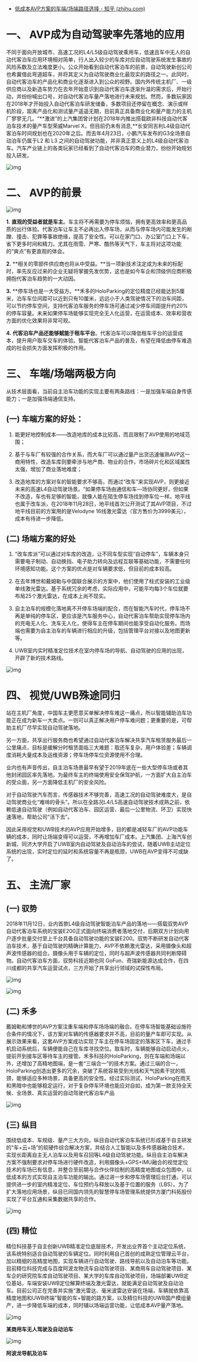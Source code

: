 - [低成本AVP方案的车端/场端路径选择 - 知乎 (zhihu.com)](https://zhuanlan.zhihu.com/p/57178880)

# **一、** **AVP成为自动驾驶率先落地的应用**

不同于面向开放城市、高速工况的L4/L5级自动驾驶乘用车，低速且车中无人的自动代客泊车应用环境相对简单，行人出入较少的车库对应自动驾驶系统发生事故的风险系数及立法难度更小。公众开始看到自动代客泊车的前景，自动驾驶新创公司也希冀借此弯道超车，并将其定义为自动驾驶商业化最现实的路径之一。此同时，自动代客泊车的产品化和商业化逐渐进入到公众的视野。国内外传统主机厂、一级供应商以及新造车势力在去年开始意识到自动代客泊车逐渐升温的需求后，开始行动，并纷纷喊出口号，对自动代客泊车量产落地进行未来规划。然而，多数玩家因在2018年才开始投入自动代客泊车研发储备，多数项目还停留在概念、演示或样机阶段，距离产品化和测试量产遥遥无期，目前真正具备商业化和量产能力的主机厂寥寥无几。“**激进”的上汽集团曾计划在2018年内推出搭载欧非科技自动代客泊车技术的量产车型荣威Marvel X，但目前仍未有消息,**长安同吉利L4级自动代客泊车时间规划也在2020年之后。而去年4月23日，小鹏汽车发布的G3全场景自动泊车仍属于L2 和 L3 之间的自动驾驶功能，并非真正意义上的L4级自动代客泊车。汽车产业链上的各类玩家已经看到了自动代客泊车的商业潜力，纷纷开始规划投入研发。

![img](https://pic4.zhimg.com/80/v2-0e0da08345e71496abc9963f43418d2b_720w.jpg)

# **二、** **AVP的前景**

![img](https://pic2.zhimg.com/80/v2-51b27d6e795bf0185ed6610116e5c4a1_720w.jpg)

**1.** **直观的受益者就是车主**。车主将不再需要为停车烦恼，拥有更高效率和更高品质的出行体验。代客泊车让车主不必再出入停车场，从而与停车场内可能发生的剐蹭、撞击、犯罪等事故绝缘，提高了安全性。可以在家门口、办公室门口上下车，省下更多时间和精力。尤其在雨雪、严寒、酷热等天气下，车主将对这项功能的“爽点”有更直观的体会。

**2.** **相关的零部件供应商也将从中受益。**当一项新技术注定成为未来的标配时，率先反应过来的企业无疑将掌握先发优势，这也是如今车企和顶级供应商积极拥抱代客泊车趋势的一大动因。

**3.** **停车场也是一大受益方。**禾多的HoloParking的定位精度已经能达到5厘米，泊车车位间距可以近到只有10厘米，远远小于人类驾驶情况下的泊车间距，可以节约停车空间，支持代客泊车服务的停车场可通过减少停车间距提升约20%的停车容量。未来如果停车场能够实现完全无人化运营，在运营成本、效率和营收方面的优化效果将非常可观。

**4.** **代客泊车产品还能够赋能于租车平台**。代客泊车可以降低租车平台的运营成本，提升用户取车交车的体验。智能代客泊车产品的普及，有望在降低由停车难造成的社会损失方面发挥积极的作用。

# **三、** **车端/场端两极方向**

从技术层面看，当前自主泊车功能的实现主要有两条路线：一是加强车端自身传感能力；一是加强场端通信支持。

## **(一)** **车端方案的好处：**

1. 能更好地控制成本——改造地库的成本比较高，而且限制了AVP使用的地域范围；

2. 基于与车厂有较强的合作关系，而大车厂可以通过量产出货迅速催熟AVP这一商用特性，改造车库则要牵涉与地产商、物业的合作，市场碎片化和区域属性太强，增加了商业落地难度；

3. 改造地库的方案对车的智能要求不够高，而通过“改车”来实现AVP，则更接近未来的高速L4自动驾驶场景。“如果停车场由通信和车—场协同更好，但如果不改造，车也有足够的智能，就像人能在陌生停车场找到停车位一样。地平线也属于改车派，在2018年11月28日，地平线首次公开测试了其AVP项目，不过地平线目前的方案用的是Velodyne 16线激光雷达（官方售价为3999美元），成本有待进一步降低。

## **(二)** **场端方案的好处**

1. “改车库派”可以通过对车库的改造，让不同车型实现“自动停车”，车辆本身只需要电子制动、自动换挡、电子助力转向及远程互联等基础功能，不需要任何环境感知功能。这个方案的优点是对车辆要求低，但目前的成本较高。

2. 在去年博世和戴姆勒与中国联合展示的方案中，他们使用了柱式安装的工业级单线激光雷达。基于系统冗余的考虑，实际应用中，可能平均每3个车位就要布局25个激光雷达，在成本上尚不现实。

3. 自主泊车的规模化落地离不开停车场端的配合，而在智能汽车时代，停车场不再是单纯的停车区，更应该是汽车服务中心，自动代客泊车帮助实现停车场内的充电无人化、洗车无人化，使得车主在停车期间也能享受自动化服务。而场端也需要为自主泊车的车辆进行相应的升级，包括管理平台对接以及地图更新等。

4. UWB室内实时精准定位技术在室内停车场的导航、自动驾驶的应用的出现，开辟了新的技术路线。

![img](https://pic2.zhimg.com/80/v2-f7a69a05b58f66afd011866236a01d0d_720w.jpg)

# **四、** **视觉/UWB殊途同归**

站在主机厂角度，中国车主更愿意买单解决停车难这一痛点，所以智能辅助泊车功能正在成为新车一大卖点。一则可以真正解决用户停车难问题；更重要的是，可帮助主机厂尽早实现自动驾驶落地。

另一方面，共享出行服务商也希望通过自动代客泊车解决共享汽车租赁服务最后一公里痛点，目标是缓解分时租赁面临三大难题：取还车复杂，用户体验差；车辆调度消耗大量成本及运维资源；停车场停车位资源使用不合理。

业内也有声音传出，自主泊车场景最早有望于2019年底在一些大型停车场或者其他封闭园区率先落地。为最终车主的终端使用安全保驾护航，一方面扩大自主泊车的受众面，另一方面降低主机厂的安全风险。

对于自动驾驶汽车而言，传感器技术不够完善，高速工况的自动驾驶难度大，是自动驾驶商业化“难啃的骨头”。所以在全路况L4/L5高速自动驾驶技术成熟之前，依赖低速自动驾驶（例如自动代客泊车、园区运营、最后一公里物流、环卫）实现快速落地，帮助公司“活下去”。

因此采用视觉和UWB技术的AVP应用开始增多，目的都是减轻车厂的AVP功能车辆的成本，同时让场端变得可以运营，不再增加车厂成本。上汽集团、上海汽车创新城、同济大学开启了UWB室内自动驾驶及自动泊车的尝试，随着UWB主动定位系统的出现，实时定位的延时和系统容量不再是瓶颈，UWB在AVP变得不可或缺了。

# **五、** **主流厂家**

## **(一)** **驭势**

2018年11月12日，业内首款L4级自动驾驶智能泊车产品的落地——搭载驭势AVP自动代客泊车系统的宝骏E200正式面向终端消费者落地交付，后期双方计划向用户逐步批量交付至上千台具备自动驾驶功能的宝骏E200。驭势不断研发自动代客泊车技术，基于自动驾驶的精确计算能力，AVP不依赖激光雷达，采用摄像头和超声波传感器的组合。摄像头用于车辆的定位，同时与超声波传感器共同判断障碍物。自动代客泊车方面，驭势科技近期也同 GoFun、奇瑞新能源达成合作，在四川成都的共享汽车运营试点，三方开始了共享出行领域的试探性布局。

![img](https://pic4.zhimg.com/80/v2-5a1ed68d1c9c1dcf5adff484e0d4576b_720w.jpg)

![img](https://pic3.zhimg.com/80/v2-dca0117bc8542ba1e25cf835c72fa8a2_720w.jpg)

## **(二)** **禾多**

戴姆勒和博世的AVP方案注重车端和停车场场端的融合。在停车场智能基础设施符合条件的情况下，该方案对车辆的传感器要求并不高，目前的量产车即可实现。从展示效果来看，这套AVP方案成功实现了车主在停车场固定的落客区下车，通过手机启动系统后，车辆便能自己在车库寻找空位。取车时，车辆能够自动启动点火，提前开到接车区等待车主的接管。禾多科技的HoloParking，则在车端和场端以外，还增加了高精地图端，是一套“三端合一”的技术方案。通过三端的合一，HoloParking创造出更多的冗余，突破了系统容易受到光线和天气因素干扰的瓶颈，能够适应多种场景，具备更高的安全性。经过实际测试，HoloParking在雨天和黑暗中也能够稳定运行，对于复杂停车环境也能应对自如，成为第一款支持全天候、全场景、真实运营的自动驾驶代客泊车产品

![img](https://pic1.zhimg.com/80/v2-9ddb48f67a79aedf4b489db18c54e840_720w.jpg)

## **(三)** **纵目**

围绕低成本、车规级、量产三大方向，纵目自动代客泊车系统已形成基于自主研发的“车+云+场”的软硬件综合解决方案，并结合人工智能以及多传感器融合技术，实现长距离自主无人泊车以及用车召回等L4级自动驾驶功能。纵目自主泊车解决方案不强制要求对停车场进行硬件改造，利用摄像头+GPS+IMU融合的视觉定位技术的车场已有信息，并整合至前期与合作伙伴绘制的高精度地图或众包图中，以低成本的方式实现自主泊车功能的输出。通过进一步和停车场管理后台打通，可以提供进一步的室内精准定位、车位预约与释放以及基于位置的服务（LBS）。为了扩大落地应用场景，纵目已同国内领先的智慧停车场管理系统提供方厦门科拓股份实现了平台互通和采集数据共享的合作。

![img](https://pic3.zhimg.com/80/v2-5366134410846fe91038e38cf5f4b006_720w.jpg)

## **(四)** **精位**

精位科技基于自主创新UWB精准定位底层技术，开发出业界首个主动定位系统，该系统特别适合自动驾驶的车辆定位。同时利用自己首创的成熟定位管理云平台，加以精细的高精度地图，实现车辆进行自动驾驶、路线导航以及自动泊车等功能。目前精位科技完成与百度阿波龙物流车自动驾驶项目、某商用车自动驾驶项目、某车企的研究院车库自动驾驶项目、某大学的车库自动驾驶项目，场端部署UWB定位基站，车端安装UWB定位解算终端及激光雷达，就能满足自动驾驶及自动泊车。目前公司正在完善并实施“激光雷达、毫米波雷达安装在场端，车辆就依靠高精度地图和UWB终端”智能的车+智能的路方案，以及精位科技的UWB国产模组量产，进一步降低车端的成本，同时辅以场端运营功能，让低成本AVP量产落地。

![img](https://pic4.zhimg.com/80/v2-cf1bc239677d9c255c0c688d9374bb57_720w.jpg)

**某商用车无人驾驶及自动泊车**

![img](https://pic3.zhimg.com/80/v2-566285ef849a9d64904883caa15fbd5e_720w.jpg)

**阿波龙导航及泊车**